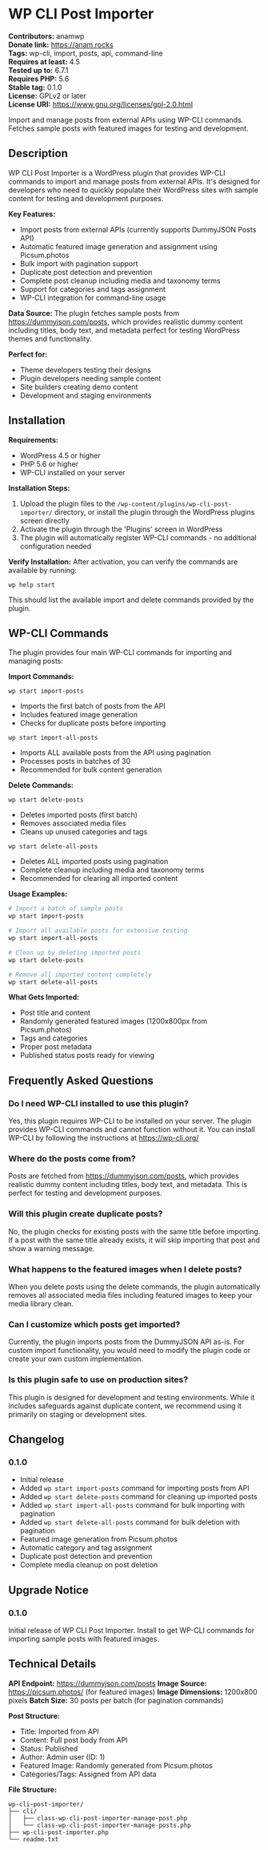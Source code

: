 # WP CLI Post Importer #
**Contributors:** anamwp  
**Donate link:** https://anam.rocks  
**Tags:** wp-cli, import, posts, api, command-line  
**Requires at least:** 4.5  
**Tested up to:** 6.7.1  
**Requires PHP:** 5.6  
**Stable tag:** 0.1.0  
**License:** GPLv2 or later  
**License URI:** https://www.gnu.org/licenses/gpl-2.0.html  

Import and manage posts from external APIs using WP-CLI commands. Fetches sample posts with featured images for testing and development.

## Description ##

WP CLI Post Importer is a WordPress plugin that provides WP-CLI commands to import and manage posts from external APIs. It's designed for developers who need to quickly populate their WordPress sites with sample content for testing and development purposes.

**Key Features:**

* Import posts from external APIs (currently supports DummyJSON Posts API)
* Automatic featured image generation and assignment using Picsum.photos
* Bulk import with pagination support
* Duplicate post detection and prevention
* Complete post cleanup including media and taxonomy terms
* Support for categories and tags assignment
* WP-CLI integration for command-line usage

**Data Source:**
The plugin fetches sample posts from https://dummyjson.com/posts, which provides realistic dummy content including titles, body text, and metadata perfect for testing WordPress themes and functionality.

**Perfect for:**
* Theme developers testing their designs
* Plugin developers needing sample content
* Site builders creating demo content
* Development and staging environments

## Installation ##

**Requirements:**
* WordPress 4.5 or higher
* PHP 5.6 or higher
* WP-CLI installed on your server

**Installation Steps:**

1. Upload the plugin files to the `/wp-content/plugins/wp-cli-post-importer/` directory, or install the plugin through the WordPress plugins screen directly
2. Activate the plugin through the 'Plugins' screen in WordPress
3. The plugin will automatically register WP-CLI commands - no additional configuration needed

**Verify Installation:**
After activation, you can verify the commands are available by running:
```
wp help start
```

This should list the available import and delete commands provided by the plugin.

## WP-CLI Commands ##

The plugin provides four main WP-CLI commands for importing and managing posts:

**Import Commands:**

`wp start import-posts`
- Imports the first batch of posts from the API
- Includes featured image generation
- Checks for duplicate posts before importing

`wp start import-all-posts`
- Imports ALL available posts from the API using pagination
- Processes posts in batches of 30
- Recommended for bulk content generation

**Delete Commands:**

`wp start delete-posts`
- Deletes imported posts (first batch)
- Removes associated media files
- Cleans up unused categories and tags

`wp start delete-all-posts`
- Deletes ALL imported posts using pagination
- Complete cleanup including media and taxonomy terms
- Recommended for clearing all imported content

**Usage Examples:**

```bash
# Import a batch of sample posts
wp start import-posts

# Import all available posts for extensive testing
wp start import-all-posts

# Clean up by deleting imported posts
wp start delete-posts

# Remove all imported content completely
wp start delete-all-posts
```

**What Gets Imported:**
* Post title and content
* Randomly generated featured images (1200x800px from Picsum.photos)
* Tags and categories
* Proper post metadata
* Published status posts ready for viewing

## Frequently Asked Questions ##

### Do I need WP-CLI installed to use this plugin? ###

Yes, this plugin requires WP-CLI to be installed on your server. The plugin provides WP-CLI commands and cannot function without it. You can install WP-CLI by following the instructions at https://wp-cli.org/

### Where do the posts come from? ###

Posts are fetched from https://dummyjson.com/posts, which provides realistic dummy content including titles, body text, and metadata. This is perfect for testing and development purposes.

### Will this plugin create duplicate posts? ###

No, the plugin checks for existing posts with the same title before importing. If a post with the same title already exists, it will skip importing that post and show a warning message.

### What happens to the featured images when I delete posts? ###

When you delete posts using the delete commands, the plugin automatically removes all associated media files including featured images to keep your media library clean.

### Can I customize which posts get imported? ###

Currently, the plugin imports posts from the DummyJSON API as-is. For custom import functionality, you would need to modify the plugin code or create your own custom implementation.

### Is this plugin safe to use on production sites? ###

This plugin is designed for development and testing environments. While it includes safeguards against duplicate content, we recommend using it primarily on staging or development sites.

## Changelog ##

### 0.1.0 ###
* Initial release
* Added `wp start import-posts` command for importing posts from API
* Added `wp start delete-posts` command for cleaning up imported posts
* Added `wp start import-all-posts` command for bulk importing with pagination
* Added `wp start delete-all-posts` command for bulk deletion with pagination
* Featured image generation from Picsum.photos
* Automatic category and tag assignment
* Duplicate post detection and prevention
* Complete media cleanup on post deletion

## Upgrade Notice ##

### 0.1.0 ###
Initial release of WP CLI Post Importer. Install to get WP-CLI commands for importing sample posts with featured images.

## Technical Details ##

**API Endpoint:** https://dummyjson.com/posts
**Image Source:** https://picsum.photos/ (for featured images)
**Image Dimensions:** 1200x800 pixels
**Batch Size:** 30 posts per batch (for pagination commands)

**Post Structure:**
- Title: Imported from API
- Content: Full post body from API  
- Status: Published
- Author: Admin user (ID: 1)
- Featured Image: Randomly generated from Picsum.photos
- Categories/Tags: Assigned from API data

**File Structure:**
```
wp-cli-post-importer/
├── cli/
│   ├── class-wp-cli-post-importer-manage-post.php
│   └── class-wp-cli-post-importer-manage-posts.php
├── wp-cli-post-importer.php
└── readme.txt
```
